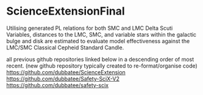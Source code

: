 # ScienceExtensionFinal
Utilising generated PL relations for both SMC and LMC Delta Scuti Variables, distances to the LMC, SMC, and variable stars within the galactic bulge and disk are estimated to evaluate model effectiveness against the LMC/SMC Classical Cepheid Standard Candle. <br />

all previous github repositories linked below in a descending order of most recent. (new github repository typically created to re-format/organise code) <br />
https://github.com/dubbatee/ScienceExtension <br />
https://github.com/dubbatee/Safety-SciX-V2 <br />
https://github.com/dubbatee/safety-scix <br />
